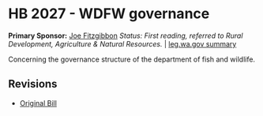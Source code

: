 # HB 2027 - WDFW governance
**Primary Sponsor:** [Joe Fitzgibbon](/person/leg/joe.fitzgibbon.md)
*Status: First reading, referred to Rural Development, Agriculture & Natural Resources.* | [leg.wa.gov summary](https://app.leg.wa.gov/billsummary?BillNumber=2027&Year=2021)

Concerning the governance structure of the department of fish and wildlife.

## Revisions
* [Original Bill](1/)